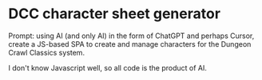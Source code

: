 # DCC character sheet generator

Prompt: using AI (and only AI) in the form of ChatGPT and perhaps Cursor, create a JS-based SPA to create and manage characters for the Dungeon Crawl Classics system.

I don't know Javascript well, so all code is the product of AI.
